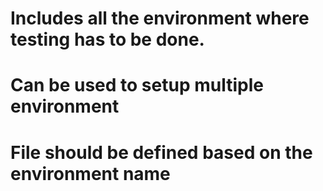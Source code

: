 # Includes all the environment where testing has to be done.
# Can be used to setup multiple environment
# File should be defined based on the environment name